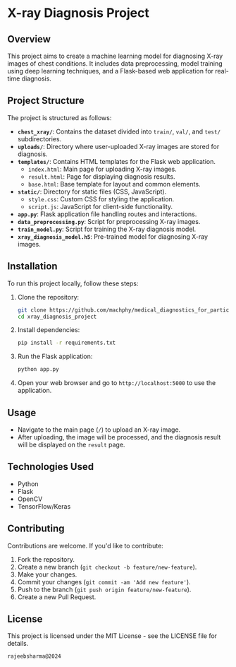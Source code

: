 
# X-ray Diagnosis Project

## Overview
This project aims to create a machine learning model for diagnosing X-ray images of chest conditions. It includes data preprocessing, model training using deep learning techniques, and a Flask-based web application for real-time diagnosis.

## Project Structure
The project is structured as follows:

- **`chest_xray/`**: Contains the dataset divided into `train/`, `val/`, and `test/` subdirectories.
- **`uploads/`**: Directory where user-uploaded X-ray images are stored for diagnosis.
- **`templates/`**: Contains HTML templates for the Flask web application.
  - `index.html`: Main page for uploading X-ray images.
  - `result.html`: Page for displaying diagnosis results.
  - `base.html`: Base template for layout and common elements.
- **`static/`**: Directory for static files (CSS, JavaScript).
  - `style.css`: Custom CSS for styling the application.
  - `script.js`: JavaScript for client-side functionality.
- **`app.py`**: Flask application file handling routes and interactions.
- **`data_preprocessing.py`**: Script for preprocessing X-ray images.
- **`train_model.py`**: Script for training the X-ray diagnosis model.
- **`xray_diagnosis_model.h5`**: Pre-trained model for diagnosing X-ray images.

## Installation
To run this project locally, follow these steps:

1. Clone the repository:
   ```bash
   git clone https://github.com/machphy/medical_diagnostics_for_particular
   cd xray_diagnosis_project
   ```

2. Install dependencies:
   ```bash
   pip install -r requirements.txt
   ```

3. Run the Flask application:
   ```bash
   python app.py
   ```

4. Open your web browser and go to `http://localhost:5000` to use the application.

## Usage
- Navigate to the main page (`/`) to upload an X-ray image.
- After uploading, the image will be processed, and the diagnosis result will be displayed on the `result` page.

## Technologies Used
- Python
- Flask
- OpenCV
- TensorFlow/Keras

## Contributing
Contributions are welcome. If you'd like to contribute:
1. Fork the repository.
2. Create a new branch (`git checkout -b feature/new-feature`).
3. Make your changes.
4. Commit your changes (`git commit -am 'Add new feature'`).
5. Push to the branch (`git push origin feature/new-feature`).
6. Create a new Pull Request.

## License
This project is licensed under the MIT License - see the LICENSE file for details.
```
rajeebsharma@2024
